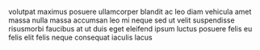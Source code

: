 volutpat maximus posuere ullamcorper blandit ac leo diam vehicula amet massa
nulla massa accumsan leo mi neque sed ut velit suspendisse risusmorbi faucibus
at ut duis eget eleifend ipsum luctus posuere felis eu felis elit felis neque
consequat iaculis lacus